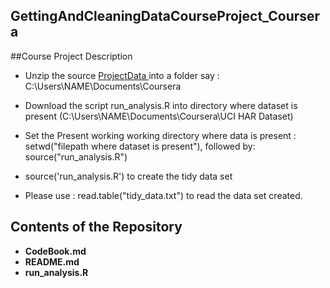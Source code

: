 ## GettingAndCleaningDataCourseProject_Coursera
##Course Project Description

* Unzip the source <a href="https://d396qusza40orc.cloudfront.net/getdata%2Fprojectfiles%2FUCI%20HAR%20Dataset.zip">ProjectData </a> into a folder say : C:\Users\NAME\Documents\Coursera

* Download the script run_analysis.R into directory where dataset is present (C:\Users\NAME\Documents\Coursera\UCI HAR Dataset)

* Set the Present working working directory where data is present : setwd("filepath where dataset is present"), followed by: source("run_analysis.R")

* source('run_analysis.R') to create the tidy data set

* Please use : read.table("tidy_data.txt") to read the data set created. 

## Contents of the Repository
 * __CodeBook.md__
 * __README.md__
 * __run_analysis.R__
